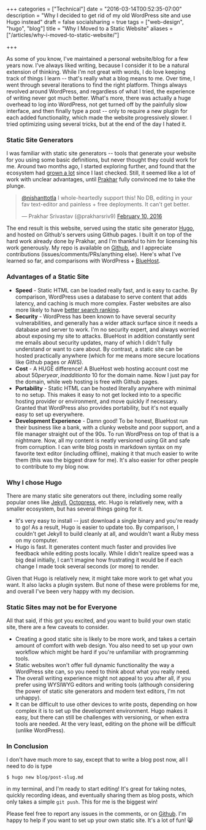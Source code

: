 +++
categories = ["Technical"]
date = "2016-03-14T00:52:35-07:00"
description = "Why I decided to get rid of my old WordPress site and use Hugo instead"
draft = false
socialsharing = true
tags = ["web-design", "hugo", "blog"]
title = "Why I Moved to a Static Website"
aliases = ["/articles/why-i-moved-to-static-website/"]

+++

As some of you know, I've maintained a personal website/blog for a few years now. I've always liked writing, because I consider it to be a natural extension of thinking. While I'm not great with words, I do love keeping track of things I learn -- that's really what a blog means to me. Over time, I went through several iterations to find the right platform. Things always revolved around WordPress, and regardless of what I tried, the experience of writing never got much better. What's more, there was actually a huge overhead to log into WordPress, not get turned off by the painfully slow interface, and then finally type a post -- only to require a new plugin for each added functionality, which made the website progressively slower. I tried optimizing using several tricks, but at the end of the day I hated it.

### Static Site Generators

I was familiar with static site generators -- tools that generate your website for you using some basic definitions, but never thought they could work for me. Around two months ago, I started exploring further, and found that the ecosystem had [grown a lot](https://www.staticgen.com/) since I last checked. Still, it seemed like a lot of work with unclear advantages, until [Prakhar](https://twitter.com/prakharsriv9) fully convinced me to take the plunge.

<blockquote class="twitter-tweet tw-align-center" data-lang="en"><p lang="en" dir="ltr"><a href="https://twitter.com/nishanttotla">@nishanttotla</a> I whole-heartedly support this! No DB, editing in your fav text-editor and painless + free deployments. It can&#39;t get better.</p>&mdash; Prakhar Srivastav (@prakharsriv9) <a href="https://twitter.com/prakharsriv9/status/697481406956572672">February 10, 2016</a></blockquote>
<script async src="//platform.twitter.com/widgets.js" charset="utf-8"></script>

The end result is this website, served using the static site generator [Hugo](https://gohugo.io/), and hosted on Github's servers using Github pages. I built it on top of the hard work already done by Prakhar, and I'm thankful to him for licensing his work generously. My repo is available on <a href="https://github.com/nishanttotla/hugo-blog-skeleton" title="Source code">Github<i class="icon-github-circled"></i></a>, and I appreciate contributions (issues/comments/PRs/anything else). Here's what I've learned so far, and comparisons with WordPress + [BlueHost](https://www.bluehost.com/).

### Advantages of a Static Site

- **Speed** - Static HTML can be loaded really fast, and is easy to cache. By comparison, WordPress uses a database to serve content that adds latency, and caching is much more complex. Faster websites are also more likely to have [better search ranking](https://webmasters.googleblog.com/2010/04/using-site-speed-in-web-search-ranking.html).
- **Security** - WordPress has been known to have several security vulnerabilities, and generally has a wider attack surface since it needs a database and server to work. I'm no security expert, and always worried about exposing my site to attacks. BlueHost in addition constantly sent me emails about security updates, many of which I didn't fully understand or want to care about. By contrast, a static site can be hosted practically anywhere (which for me means more secure locations like Github pages or AWS).
- **Cost** - A HUGE difference! A BlueHost web hosting account cost me about $50 per year, in addition to ~$10 for the domain name. Now I just pay for the domain, while web hosting is free with Github pages.
- **Portability** - Static HTML can be hosted literally anywhere with minimal to no setup. This makes it easy to not get locked into to a specific hosting provider or environment, and move quickly if necessary. Granted that WordPress also provides portability, but it's not equally easy to set up everywhere.
- **Development Experience** - Damn good! To be honest, BlueHost run their business like a bank, with a clunky website and poor support, and a file manager straight out of the 90s. To run WordPress on top of that is a nightmare. Now, all my content is neatly versioned using Git and safe from corruption. I can write blog posts in markdown syntax on my favorite text editor (including offline), making it that much easier to write them (this was the biggest draw for me). It's also easier for other people to contribute to my blog now.

### Why I chose Hugo

There are many static site generators out there, including some really popular ones like [Jekyll](https://jekyllrb.com/), [Octopress](http://octopress.org/), etc. Hugo is relatively new, with a smaller ecosystem, but has several things going for it.

- It's very easy to install -- just download a single binary and you're ready to go! As a result, Hugo is easier to update too. By comparison, I couldn't get Jekyll to build cleanly at all, and wouldn't want a Ruby mess on my computer.
- Hugo is fast. It generates content much faster and provides live feedback while editing posts locally. While I didn't realize speed was a big deal initially, I can't imagine how frustrating it would be if each change I made took several seconds (or more) to render.

Given that Hugo is relatively new, it might take more work to get what you want. It also lacks a plugin system. But none of these were problems for me, and overall I've been very happy with my decision.

### Static Sites may not be for Everyone

All that said, if this got you excited, and you want to build your own static site, there are a few caveats to consider.

- Creating a good static site is likely to be more work, and takes a certain amount of comfort with web design. You also need to set up your own workflow which might be hard if you're unfamiliar with programming tools.
- Static websites won't offer full dynamic functionality the way a WordPress site can, so you need to think about what you really need.
- The overall writing experience might not appeal to you after all, if you prefer using WYSIWYG editors and writing tools (although considering the power of static site generators and modern text editors, I'm not unhappy).
- It can be difficult to use other devices to write posts, depending on how complex it is to set up the development environment. Hugo makes it easy, but there can still be challenges with versioning, or when extra tools are needed. At the very least, editing on the phone will be difficult (unlike WordPress).

### In Conclusion

I don't have much more to say, except that to write a blog post now, all I need to do is type
```
$ hugo new blog/post-slug.md
```
in my terminal, and I'm ready to start editing! It's great for taking notes, quickly recording ideas, and eventually sharing them as blog posts, which only takes a simple `git push`. This for me is the biggest win!

Please feel free to report any issues in the comments, or on [Github](https://github.com/nishanttotla/hugo-blog-skeleton). I'm happy to help if you want to set up your own static site. It's a lot of fun! 😸